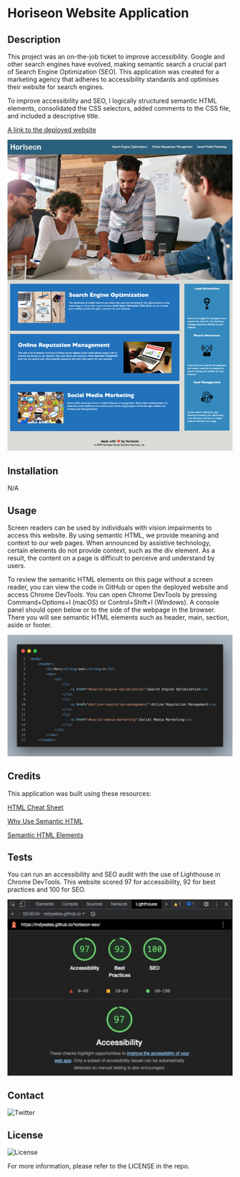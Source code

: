 # Horiseon Website Application

## Description

This project was an on-the-job ticket to improve accessibility. Google and other search engines have evolved, making semantic search a crucial part of Search Engine Optimization (SEO). This application was created for a marketing agency that adheres to accessibility standards and optimises their website for search engines. 

To improve accessibility and SEO, I logically structured semantic HTML elements, consolidated the CSS selectors, added comments to the CSS file, and included a descriptive title.

[A link to the deployed website](https://mdyeates.github.io/horiseon-seo/)

![A screenshot of the deployed website](assets/images/screenshot.png)

## Installation

N/A

## Usage

Screen readers can be used by individuals with vision impairments to access this website. By using semantic HTML, we provide meaning and context to our web pages. When announced by assistive technology, certain elements do not provide context, such as the div element. As a result, the content on a page is difficult to perceive and understand by users.

To review the semantic HTML elements on this page without a screen reader, you can view the code in GitHub or open the deployed website and access Chrome DevTools. You can open Chrome DevTools by pressing Command+Options+I (macOS) or Control+Shift+I (Windows). A console panel should open below or to the side of the webpage in the browser. There you will see semantic HTML elements such as header, main, section, aside or footer.

![Code Snippet](assets/images/code.png)

## Credits

This application was built using these resources:

[HTML Cheat Sheet](https://websitesetup.org/wp-content/uploads/2019/10/WSU-HTML-Cheat-Sheet.pdf)

[Why Use Semantic HTML](https://www.thoughtco.com/why-use-semantic-html-3468271)

[Semantic HTML Elements](https://www.w3schools.com/html/html5_semantic_elements.asp)

## Tests

You can run an accessibility and SEO audit with the use of Lighthouse in Chrome DevTools. 
This website scored 97 for accessibility, 92 for best practices and 100 for SEO. 

![Accessiblity and Seo Audit](assets/images/lighthouse.png)

## Contact

![Twitter](https://img.shields.io/twitter/url?url=https%3A%2F%2Fgithub.com%2Fmdyeates%2Fhoriseon-seo)


## License

![License](https://img.shields.io/github/license/mdyeates/horiseon-seo)

For more information, please refer to the LICENSE in the repo.
